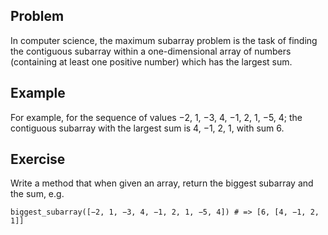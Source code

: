 Problem 
---

In computer science, the maximum subarray problem is the task of
finding the contiguous subarray within a one-dimensional array of 
numbers (containing at least one positive number) which has the 
largest sum. 

Example
---

For example, for the sequence of values −2, 1, −3, 4, −1, 2, 1, −5, 4; 
the contiguous subarray with the largest sum is 4, −1, 2, 1, with sum 6.

Exercise
---

Write a method that when given an array, return the biggest subarray and the sum, e.g.

    biggest_subarray([−2, 1, −3, 4, −1, 2, 1, −5, 4]) # => [6, [4, −1, 2, 1]]
